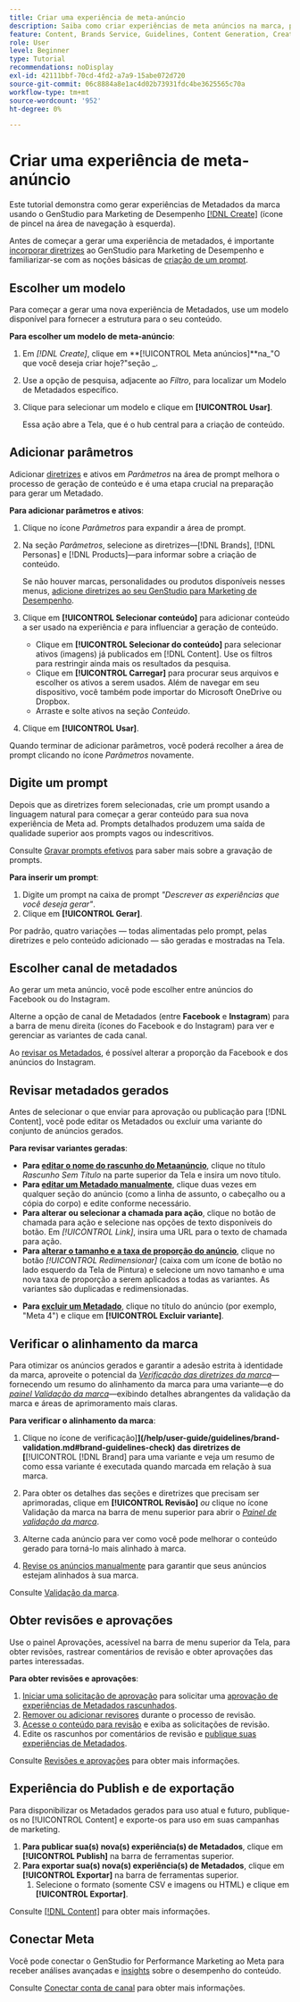 ```yaml
---
title: Criar uma experiência de meta-anúncio
description: Saiba como criar experiências de meta anúncios na marca, para Facebook ou Instagram, com o Adobe GenStudio para Marketing de desempenho.
feature: Content, Brands Service, Guidelines, Content Generation, Create, Experiences, Variant Generation
role: User
level: Beginner
type: Tutorial
recommendations: noDisplay
exl-id: 42111bbf-70cd-4fd2-a7a9-15abe072d720
source-git-commit: 06c8884a8e1ac4d02b73931fdc4be3625565c70a
workflow-type: tm+mt
source-wordcount: '952'
ht-degree: 0%

---
```


# Criar uma experiência de meta-anúncio

Este tutorial demonstra como gerar experiências de Metadados da marca usando o GenStudio para Marketing de Desempenho [[!DNL Create]](/help/user-guide/create/overview.md) (ícone de pincel na área de navegação à esquerda).

Antes de começar a gerar uma experiência de metadados, é importante [incorporar diretrizes](/help/user-guide/guidelines/add-guidelines.md) ao GenStudio para Marketing de Desempenho e familiarizar-se com as noções básicas de [criação de um prompt](/help/user-guide/effective-prompts.md).

## Escolher um modelo

Para começar a gerar uma nova experiência de Metadados, use um modelo disponível para fornecer a estrutura para o seu conteúdo.

**Para escolher um modelo de meta-anúncio**:

1. Em _[!DNL Create]_, clique em **[!UICONTROL Meta anúncios]**na_&quot;O que você deseja criar hoje?&quot;seção _.
1. Use a opção de pesquisa, adjacente ao _Filtro_, para localizar um Modelo de Metadados específico.
1. Clique para selecionar um modelo e clique em **[!UICONTROL Usar]**.

   Essa ação abre a Tela, que é o hub central para a criação de conteúdo.

## Adicionar parâmetros

Adicionar [diretrizes](/help/user-guide/guidelines/overview.md) e ativos em _Parâmetros_ na área de prompt melhora o processo de geração de conteúdo e é uma etapa crucial na preparação para gerar um Metadado.

**Para adicionar parâmetros e ativos**:

1. Clique no ícone _Parâmetros_ para expandir a área de prompt.
1. Na seção _Parâmetros_, selecione as diretrizes—[!DNL Brands], [!DNL Personas] e [!DNL Products]—para informar sobre a criação de conteúdo.

   Se não houver marcas, personalidades ou produtos disponíveis nesses menus, [adicione diretrizes ao seu GenStudio para Marketing de Desempenho](/help/user-guide/guidelines/add-guidelines.md).

1. Clique em **[!UICONTROL Selecionar conteúdo]** para adicionar conteúdo a ser usado na experiência *e* para influenciar a geração de conteúdo.
   * Clique em **[!UICONTROL Selecionar do conteúdo]** para selecionar ativos (imagens) já publicados em [!DNL Content]. Use os filtros para restringir ainda mais os resultados da pesquisa.
   * Clique em **[!UICONTROL Carregar]** para procurar seus arquivos e escolher os ativos a serem usados. Além de navegar em seu dispositivo, você também pode importar do Microsoft OneDrive ou Dropbox.
   * Arraste e solte ativos na seção _Conteúdo_.
1. Clique em **[!UICONTROL Usar]**.

Quando terminar de adicionar parâmetros, você poderá recolher a área de prompt clicando no ícone _Parâmetros_ novamente.

## Digite um prompt

Depois que as diretrizes forem selecionadas, crie um prompt usando a linguagem natural para começar a gerar conteúdo para sua nova experiência de Meta ad. Prompts detalhados produzem uma saída de qualidade superior aos prompts vagos ou indescritivos.

Consulte [Gravar prompts efetivos](/help/user-guide/effective-prompts.md) para saber mais sobre a gravação de prompts.

**Para inserir um prompt**:

1. Digite um prompt na caixa de prompt _&quot;Descrever as experiências que você deseja gerar&quot;_.
1. Clique em **[!UICONTROL Gerar]**.

Por padrão, quatro variações — todas alimentadas pelo prompt, pelas diretrizes e pelo conteúdo adicionado — são geradas e mostradas na Tela.

## Escolher canal de metadados

Ao gerar um meta anúncio, você pode escolher entre anúncios do Facebook ou do Instagram.

Alterne a opção de canal de Metadados (entre **Facebook** e **Instagram**) para a barra de menu direita (ícones do Facebook e do Instagram) para ver e gerenciar as variantes de cada canal.

Ao [revisar os Metadados](#revise-generated-meta-ads), é possível alterar a proporção da Facebook e dos anúncios do Instagram.

## Revisar metadados gerados

Antes de selecionar o que enviar para aprovação ou publicação para [!DNL Content], você pode editar os Metadados ou excluir uma variante do conjunto de anúncios gerados.

**Para revisar variantes geradas**:

* **Para [editar o nome do rascunho do Metaanúncio](/help/user-guide/create/manage-variants.md#change-draft-name)**, clique no título _Rascunho Sem Título_ na parte superior da Tela e insira um novo título.
* **Para [editar um Metadado manualmente](/help/user-guide/create/manage-variants.md#manually-edit-text)**, clique duas vezes em qualquer seção do anúncio (como a linha de assunto, o cabeçalho ou a cópia do corpo) e edite conforme necessário.
* **Para alterar ou selecionar a chamada para ação**, clique no botão de chamada para ação e selecione nas opções de texto disponíveis do botão. Em _[!UICONTROL Link]_, insira uma URL para o texto de chamada para ação.
* **Para [alterar o tamanho e a taxa de proporção do anúncio](/help/user-guide/create/manage-variants.md#change-aspect-ratio)**, clique no botão _[!UICONTROL Redimensionar]_ (caixa com um ícone de botão no lado esquerdo da Tela de Pintura) e selecione um novo tamanho e uma nova taxa de proporção a serem aplicados a todas as variantes. As variantes são duplicadas e redimensionadas.
<!-- * **To [regenerate a section of a variant](/help/user-guide/create/manage-variants.md#re-generate-sections)**, click an editable text field and use the _[!UICONTROL Suggested edits]_ options or enter a new prompt and click **[!UICONTROL Generate]**.
* **To [crop or reposition images](/help/user-guide/create/manage-variants.md#crop-assets)**, hover over an image, click **[!UICONTROL Apply Crop]**, and adjust the image size and placement. -->
* **Para [excluir um Metadado](/help/user-guide/create/manage-variants.md#delete-variant)**, clique no título do anúncio (por exemplo, &quot;Meta 4&quot;) e clique em **[!UICONTROL Excluir variante]**.

## Verificar o alinhamento da marca

Para otimizar os anúncios gerados e garantir a adesão estrita à identidade da marca, aproveite o potencial da [_Verificação das diretrizes da marca_](/help/user-guide/guidelines/brand-validation.md#brand-guidelines-check)—fornecendo um resumo do alinhamento da marca para uma variante—e do [_painel Validação da marca_](/help/user-guide/guidelines/brand-validation.md#brand-validation-panel)—exibindo detalhes abrangentes da validação da marca e áreas de aprimoramento mais claras.

**Para verificar o alinhamento da marca**:

1. Clique no ícone de verificação]**](/help/user-guide/guidelines/brand-validation.md#brand-guidelines-check) das diretrizes de [**[!UICONTROL [!DNL Brand] para uma variante e veja um resumo de como essa variante é executada quando marcada em relação à sua marca.
1. Para obter os detalhes das seções e diretrizes que precisam ser aprimoradas, clique em **[!UICONTROL Revisão]** _ou_ clique no ícone Validação da marca na barra de menu superior para abrir o [_Painel de validação da marca_](/help/user-guide/guidelines/brand-validation.md#brand-validation-panel).

1. Alterne cada anúncio para ver como você pode melhorar o conteúdo gerado para torná-lo mais alinhado à marca.
1. [Revise os anúncios manualmente](#revise-generated-meta-ads) para garantir que seus anúncios estejam alinhados à sua marca.

Consulte [Validação da marca](/help/user-guide/guidelines/brand-validation.md).

## Obter revisões e aprovações

Use o painel Aprovações, acessível na barra de menu superior da Tela, para obter revisões, rastrear comentários de revisão e obter aprovações das partes interessadas.

**Para obter revisões e aprovações**:

1. [Iniciar uma solicitação de aprovação](/help/user-guide/approvals/request-review.md) para solicitar uma [aprovação de experiências de Metadados rascunhados](/help/user-guide/approvals/approve-content.md).
1. [Remover ou adicionar revisores](/help/user-guide/approvals/review-and-edit.md#manage-approvals) durante o processo de revisão.
1. [Acesse o conteúdo para revisão](/help/user-guide/approvals/review-and-edit.md#access-content-for-review) e exiba as solicitações de revisão.
1. Edite os rascunhos por comentários de revisão e [publique suas experiências de Metadados](#publish-and-export-experience).

Consulte [Revisões e aprovações](/help/user-guide/approvals/overview.md) para obter mais informações.

## Experiência do Publish e de exportação

Para disponibilizar os Metadados gerados para uso atual e futuro, publique-os no [!UICONTROL Content] e exporte-os para uso em suas campanhas de marketing.

1. **Para publicar sua(s) nova(s) experiência(s) de Metadados**, clique em **[!UICONTROL Publish]** na barra de ferramentas superior.
1. **Para exportar sua(s) nova(s) experiência(s) de Metadados**, clique em **[!UICONTROL Exportar]** na barra de ferramentas superior.
   1. Selecione o formato (somente CSV e imagens ou HTML) e clique em **[!UICONTROL Exportar]**.

Consulte [[!DNL Content]](/help/user-guide/content/overview.md#search-and-find-approved-content) para obter mais informações.

## Conectar Meta

Você pode conectar o GenStudio for Performance Marketing ao Meta para receber análises avançadas e [insights](/help/user-guide/insights/overview.md) sobre o desempenho do conteúdo.

Consulte [Conectar conta de canal](/help/user-guide/insights/connect-channel.md) para obter mais informações.
